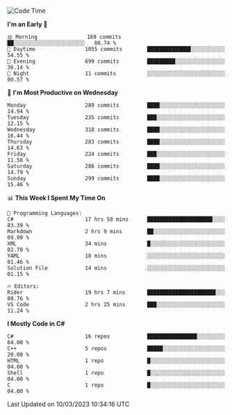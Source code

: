 <!--START_SECTION:waka-->
![Code Time](http://img.shields.io/badge/Code%20Time-984%20hrs%2050%20mins-blue)

**I'm an Early 🐤** 

```text
🌞 Morning                169 commits         ██░░░░░░░░░░░░░░░░░░░░░░░   08.74 % 
🌆 Daytime                1055 commits        ██████████████░░░░░░░░░░░   54.55 % 
🌃 Evening                699 commits         █████████░░░░░░░░░░░░░░░░   36.14 % 
🌙 Night                  11 commits          ░░░░░░░░░░░░░░░░░░░░░░░░░   00.57 % 
```
📅 **I'm Most Productive on Wednesday** 

```text
Monday                   289 commits         ████░░░░░░░░░░░░░░░░░░░░░   14.94 % 
Tuesday                  235 commits         ███░░░░░░░░░░░░░░░░░░░░░░   12.15 % 
Wednesday                318 commits         ████░░░░░░░░░░░░░░░░░░░░░   16.44 % 
Thursday                 283 commits         ████░░░░░░░░░░░░░░░░░░░░░   14.63 % 
Friday                   224 commits         ███░░░░░░░░░░░░░░░░░░░░░░   11.58 % 
Saturday                 286 commits         ████░░░░░░░░░░░░░░░░░░░░░   14.79 % 
Sunday                   299 commits         ████░░░░░░░░░░░░░░░░░░░░░   15.46 % 
```


📊 **This Week I Spent My Time On** 

```text
💬 Programming Languages: 
C#                       17 hrs 58 mins      █████████████████████░░░░   83.39 % 
Markdown                 2 hrs 9 mins        ██░░░░░░░░░░░░░░░░░░░░░░░   09.99 % 
XML                      34 mins             █░░░░░░░░░░░░░░░░░░░░░░░░   02.70 % 
YAML                     18 mins             ░░░░░░░░░░░░░░░░░░░░░░░░░   01.46 % 
Solution File            14 mins             ░░░░░░░░░░░░░░░░░░░░░░░░░   01.15 % 

🔥 Editors: 
Rider                    19 hrs 7 mins       ██████████████████████░░░   88.76 % 
VS Code                  2 hrs 25 mins       ███░░░░░░░░░░░░░░░░░░░░░░   11.24 % 
```

**I Mostly Code in C#** 

```text
C#                       16 repos            ████████████████░░░░░░░░░   64.00 % 
C++                      5 repos             █████░░░░░░░░░░░░░░░░░░░░   20.00 % 
HTML                     1 repo              █░░░░░░░░░░░░░░░░░░░░░░░░   04.00 % 
Shell                    1 repo              █░░░░░░░░░░░░░░░░░░░░░░░░   04.00 % 
C                        1 repo              █░░░░░░░░░░░░░░░░░░░░░░░░   04.00 % 
```




 Last Updated on 10/03/2023 10:34:16 UTC
<!--END_SECTION:waka-->
